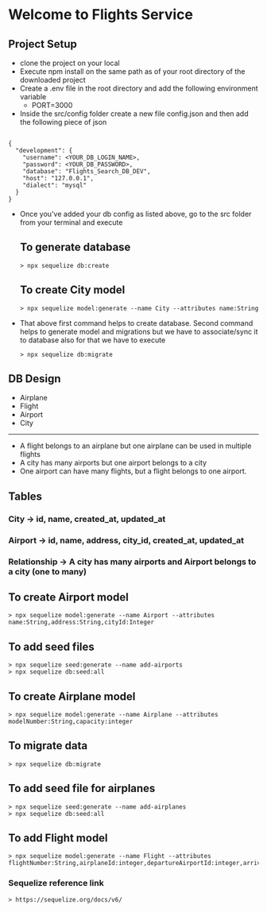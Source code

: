 # Welcome to Flights Service

## Project Setup
- clone the project on your local
- Execute npm install on the same path as of your root directory of the downloaded project
- Create a .env file in the root directory and add the following environment variable
    - PORT=3000
- Inside the src/config folder create a new file config.json and then add the following piece of json

```

{
  "development": {
    "username": <YOUR_DB_LOGIN_NAME>,
    "password": <YOUR_DB_PASSWORD>,
    "database": "Flights_Search_DB_DEV",
    "host": "127.0.0.1",
    "dialect": "mysql"
  }
}

```

- Once you've added your db config as listed above, go to the src folder from your terminal and execute 
  ## To generate database
    ```
    > npx sequelize db:create
    ```
  ## To create City model
    ```
    > npx sequelize model:generate --name City --attributes name:String
    ```
- That above first command helps to create database. Second command helps to generate model and migrations but we have to associate/sync it to database also for that we have to execute

    ```
    > npx sequelize db:migrate
    ```

## DB Design
  - Airplane
  - Flight
  - Airport
  - City 
-------------------------------
  - A flight belongs to an airplane but one airplane can be used in multiple flights
  - A city has many airports but one airport belongs to a city
  - One airport can have many flights, but a flight belongs to one airport.

  ## Tables

  ### City -> id, name, created_at, updated_at
  ### Airport -> id, name, address, city_id, created_at, updated_at
  ### Relationship -> A city has many airports and Airport belongs to a city (one to many) 

  ## To create Airport model
  ```
  > npx sequelize model:generate --name Airport --attributes name:String,address:String,cityId:Integer
  ```

  ## To add seed files
  ```
  > npx sequelize seed:generate --name add-airports
  > npx sequelize db:seed:all
  ```

  ## To create Airplane model
  ```
  > npx sequelize model:generate --name Airplane --attributes modelNumber:String,capacity:integer
  ```
  ## To migrate data
  ```
  > npx sequelize db:migrate
  ```
  ## To add seed file for airplanes
  ```
  > npx sequelize seed:generate --name add-airplanes
  > npx sequelize db:seed:all
  ```
  ## To add Flight model
  ```
  > npx sequelize model:generate --name Flight --attributes flightNumber:String,airplaneId:integer,departureAirportId:integer,arrivalAirportId:integer,arrivalTime:Date,departureTime:Date,price:integer,boardingGate:String,totalSeats:integer
  ```
  ### Sequelize reference link
  ```
  > https://sequelize.org/docs/v6/
  ```
  
    